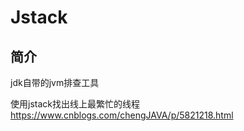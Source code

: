 # Jstack 

## 简介

jdk自带的jvm排查工具


使用jstack找出线上最繁忙的线程 
https://www.cnblogs.com/chengJAVA/p/5821218.html